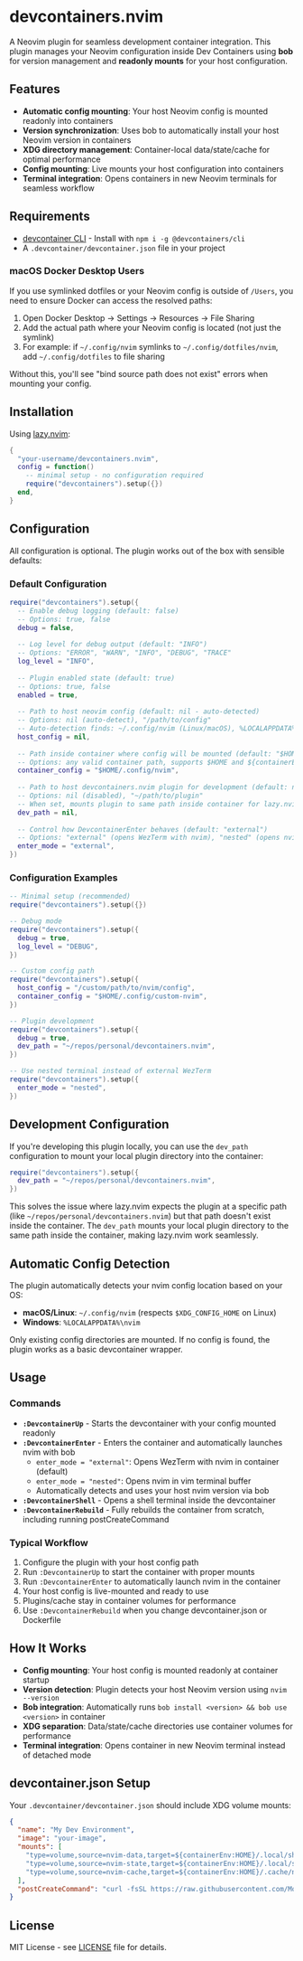 # devcontainers.nvim

A Neovim plugin for seamless development container integration. This plugin manages your Neovim configuration inside Dev Containers using **bob** for version management and **readonly mounts** for your host configuration.

## Features

- **Automatic config mounting**: Your host Neovim config is mounted readonly into containers
- **Version synchronization**: Uses bob to automatically install your host Neovim version in containers
- **XDG directory management**: Container-local data/state/cache for optimal performance
- **Config mounting**: Live mounts your host configuration into containers
- **Terminal integration**: Opens containers in new Neovim terminals for seamless workflow

## Requirements

- [devcontainer CLI](https://github.com/devcontainers/cli) - Install with `npm i -g @devcontainers/cli`
- A `.devcontainer/devcontainer.json` file in your project

### macOS Docker Desktop Users

If you use symlinked dotfiles or your Neovim config is outside of `/Users`, you need to ensure Docker can access the resolved paths:

1. Open Docker Desktop → Settings → Resources → File Sharing
2. Add the actual path where your Neovim config is located (not just the symlink)
3. For example: if `~/.config/nvim` symlinks to `~/.config/dotfiles/nvim`, add `~/.config/dotfiles` to file sharing

Without this, you'll see "bind source path does not exist" errors when mounting your config.

## Installation

Using [lazy.nvim](https://github.com/folke/lazy.nvim):

```lua
{
  "your-username/devcontainers.nvim",
  config = function()
    -- minimal setup - no configuration required
    require("devcontainers").setup({})
  end,
}
```

## Configuration

All configuration is optional. The plugin works out of the box with sensible defaults:

### Default Configuration

```lua
require("devcontainers").setup({
  -- Enable debug logging (default: false)
  -- Options: true, false
  debug = false,
  
  -- Log level for debug output (default: "INFO")
  -- Options: "ERROR", "WARN", "INFO", "DEBUG", "TRACE"
  log_level = "INFO",
  
  -- Plugin enabled state (default: true)
  -- Options: true, false
  enabled = true,
  
  -- Path to host neovim config (default: nil - auto-detected)
  -- Options: nil (auto-detect), "/path/to/config"
  -- Auto-detection finds: ~/.config/nvim (Linux/macOS), %LOCALAPPDATA%\nvim (Windows)
  host_config = nil,
  
  -- Path inside container where config will be mounted (default: "$HOME/.config/nvim")
  -- Options: any valid container path, supports $HOME and ${containerEnv:HOME}
  container_config = "$HOME/.config/nvim",
  
  -- Path to host devcontainers.nvim plugin for development (default: nil)
  -- Options: nil (disabled), "~/path/to/plugin"
  -- When set, mounts plugin to same path inside container for lazy.nvim compatibility
  dev_path = nil,
  
  -- Control how DevcontainerEnter behaves (default: "external")
  -- Options: "external" (opens WezTerm with nvim), "nested" (opens nvim in vim terminal)
  enter_mode = "external",
})
```

### Configuration Examples

```lua
-- Minimal setup (recommended)
require("devcontainers").setup({})

-- Debug mode
require("devcontainers").setup({
  debug = true,
  log_level = "DEBUG",
})

-- Custom config path
require("devcontainers").setup({
  host_config = "/custom/path/to/nvim/config",
  container_config = "$HOME/.config/custom-nvim",
})

-- Plugin development
require("devcontainers").setup({
  debug = true,
  dev_path = "~/repos/personal/devcontainers.nvim",
})

-- Use nested terminal instead of external WezTerm
require("devcontainers").setup({
  enter_mode = "nested",
})
```

## Development Configuration

If you're developing this plugin locally, you can use the `dev_path` configuration to mount your local plugin directory into the container:

```lua
require("devcontainers").setup({
  dev_path = "~/repos/personal/devcontainers.nvim",
})
```

This solves the issue where lazy.nvim expects the plugin at a specific path (like `~/repos/personal/devcontainers.nvim`) but that path doesn't exist inside the container. The `dev_path` mounts your local plugin directory to the same path inside the container, making lazy.nvim work seamlessly.

## Automatic Config Detection

The plugin automatically detects your nvim config location based on your OS:

- **macOS/Linux**: `~/.config/nvim` (respects `$XDG_CONFIG_HOME` on Linux)
- **Windows**: `%LOCALAPPDATA%\nvim`

Only existing config directories are mounted. If no config is found, the plugin works as a basic devcontainer wrapper.

## Usage

### Commands

- **`:DevcontainerUp`** - Starts the devcontainer with your config mounted readonly
- **`:DevcontainerEnter`** - Enters the container and automatically launches nvim with bob
  - `enter_mode = "external"`: Opens WezTerm with nvim in container (default)
  - `enter_mode = "nested"`: Opens nvim in vim terminal buffer
  - Automatically detects and uses your host nvim version via bob
- **`:DevcontainerShell`** - Opens a shell terminal inside the devcontainer
- **`:DevcontainerRebuild`** - Fully rebuilds the container from scratch, including running postCreateCommand

### Typical Workflow

1. Configure the plugin with your host config path
2. Run `:DevcontainerUp` to start the container with proper mounts
3. Run `:DevcontainerEnter` to automatically launch nvim in the container
4. Your host config is live-mounted and ready to use
5. Plugins/cache stay in container volumes for performance
6. Use `:DevcontainerRebuild` when you change devcontainer.json or Dockerfile

## How It Works

- **Config mounting**: Your host config is mounted readonly at container startup
- **Version detection**: Plugin detects your host Neovim version using `nvim --version`
- **Bob integration**: Automatically runs `bob install <version> && bob use <version>` in container
- **XDG separation**: Data/state/cache directories use container volumes for performance
- **Terminal integration**: Opens container in new Neovim terminal instead of detached mode

## devcontainer.json Setup

Your `.devcontainer/devcontainer.json` should include XDG volume mounts:

```json
{
  "name": "My Dev Environment",
  "image": "your-image",
  "mounts": [
    "type=volume,source=nvim-data,target=${containerEnv:HOME}/.local/share/nvim",
    "type=volume,source=nvim-state,target=${containerEnv:HOME}/.local/state/nvim",
    "type=volume,source=nvim-cache,target=${containerEnv:HOME}/.cache/nvim"
  ],
  "postCreateCommand": "curl -fsSL https://raw.githubusercontent.com/MordechaiHadad/bob/master/install | bash"
}
```

## License

MIT License - see [LICENSE](LICENSE) file for details.